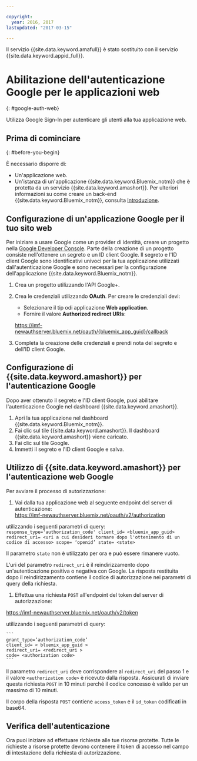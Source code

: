 ```yaml
---

copyright:
  year: 2016, 2017
lastupdated: "2017-03-15"

---
```


Il servizio {{site.data.keyword.amafull}} è stato sostituito con il servizio {{site.data.keyword.appid_full}}.

# Abilitazione dell'autenticazione Google per le applicazioni web
{: #google-auth-web}

Utilizza Google Sign-In per autenticare gli utenti alla tua applicazione web.


## Prima di cominciare
{: #before-you-begin}

È necessario disporre di:
* Un'applicazione web.
* Un'istanza di un'applicazione  {{site.data.keyword.Bluemix_notm}} che è protetta da un servizio {{site.data.keyword.amashort}}. Per ulteriori informazioni su come creare un back-end {{site.data.keyword.Bluemix_notm}}, consulta [Introduzione](index.html).

## Configurazione di un'applicazione Google per il tuo sito web
Per iniziare a usare Google come un provider di identità, creare un progetto nella [Google Developer Console](https://console.developers.google.com). Parte della creazione di un progetto consiste nell'ottenere un segreto e un ID client Google. Il segreto e l'ID client Google sono identificativi univoci per la tua applicazione utilizzati dall'autenticazione Google e sono necessari per la configurazione dell'applicazione {{site.data.keyword.Bluemix_notm}}.

1. Crea un progetto utilizzando l'API Google+.
1. Crea le credenziali utilizzando **OAuth**. Per creare le credenziali devi:
    * Selezionare il tip odi applicazione **Web application**.
    * Fornire il valore **Authorized redirect URIs**:

     https://imf-newauthserver.bluemix.net/oauth/{bluemix_app_guid}/callback
1. Completa la creazione delle credenziali e prendi nota del segreto e dell'ID client Google.


## Configurazione di {{site.data.keyword.amashort}} per l'autenticazione Google
Dopo aver ottenuto il segreto e l'ID client Google, puoi abilitare l'autenticazione Google nel dashboard {{site.data.keyword.amashort}}.

1. Apri la tua applicazione nel dashboard {{site.data.keyword.Bluemix_notm}}.
1. Fai clic sul tile {{site.data.keyword.amashort}}. Il dashboard {{site.data.keyword.amashort}} viene caricato.
1. Fai clic sul tile Google.
1. Immetti il segreto e l'ID client Google e salva.


## Utilizzo di {{site.data.keyword.amashort}} per l'autenticazione web Google
Per avviare il processo di autorizzazione:

1. Vai dalla tua applicazione web al seguente endpoint del server di autenticazione:  
  https://imf-newauthserver.bluemix.net/oauth/v2/authorization

  utilizzando i seguenti parametri di query:
	```
   response_type='authorization_code'
   client_id= <bluemix_app_guid>
   redirect_uri= <uri a cui desideri tornare dopo l'ottenimento di un codice di accesso>
   scope= ‘openid’
   state= <state>
	```

  Il parametro `state` non è utilizzato per ora e può essere rimanere vuoto.

  L'uri del parametro `redirect_uri` è il reindirizzamento dopo un'autenticazione positiva o negativa con Google.
  La risposta restituita dopo il reindirizzamento contiene il codice di autorizzazione nei parametri di query della richiesta.
1. Effettua una richiesta `POST` all'endpoint del token del server di autorizzazione:

 https://imf-newauthserver.bluemix.net/oauth/v2/token


  utilizzando i seguenti parametri di query:

	```
  	grant_type=’authorization_code’
    client_id= < bluemix_app_guid >
    redirect_uri= <redirect_uri >
    code= <authorization code>
	```
  Il parametro `redirect_uri` deve corrispondere al `redirect_uri` del passo 1 e il valore `<authorization code>` è ricevuto dalla risposta.
  Assicurati di inviare questa richiesta `POST` in 10 minuti perché il codice concesso è valido per un massimo di 10 minuti.

Il corpo della risposta `POST` contiene `access_token` e il `id_token` codificati in base64.

## Verifica dell'autenticazione

Ora puoi iniziare ad effettuare richieste alle tue risorse protette.
Tutte le richieste a risorse protette devono contenere il token di accesso nel campo di intestazione della richiesta di autorizzazione.
